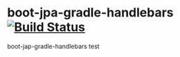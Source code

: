 # boot-jpa-gradle-handlebars [![Build Status](https://travis-ci.org/kimjonghos/boot-jpa-gradle-handlebars.svg?branch=master)](https://travis-ci.org/kimjonghos/boot-jpa-gradle-handlebars)
boot-jap-gradle-handlebars test
